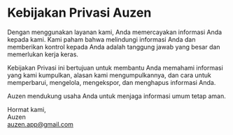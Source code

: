 # Kebijakan Privasi Auzen

Dengan menggunakan layanan kami, Anda memercayakan informasi Anda kepada kami. Kami paham bahwa melindungi informasi Anda dan memberikan kontrol kepada Anda adalah tanggung jawab yang besar dan memerlukan kerja keras.

Kebijakan Privasi ini bertujuan untuk membantu Anda memahami informasi yang kami kumpulkan, alasan kami mengumpulkannya, dan cara untuk memperbarui, mengelola, mengekspor, dan menghapus informasi Anda.

Auzen mendukung usaha Anda untuk menjaga informasi umum tetap aman.

Hormat kami,<br/>
Auzen<br/>
auzen.app@gmail.com
